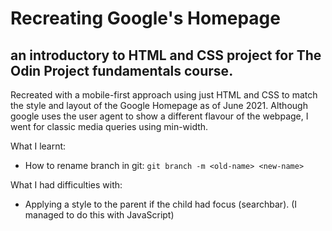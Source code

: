 # Recreating Google's Homepage
## an introductory to HTML and CSS project for The Odin Project fundamentals course.

Recreated with a mobile-first approach using just HTML and CSS to match the
style and layout of the Google Homepage as of June 2021. Although google uses the user
agent to show a different flavour of the webpage, I went for classic media
queries using min-width.

What I learnt:
- How to rename branch in git: `git branch -m <old-name> <new-name>`

What I had difficulties with:
- Applying a style to the parent if the child had focus (searchbar). (I managed
  to do this with JavaScript)
